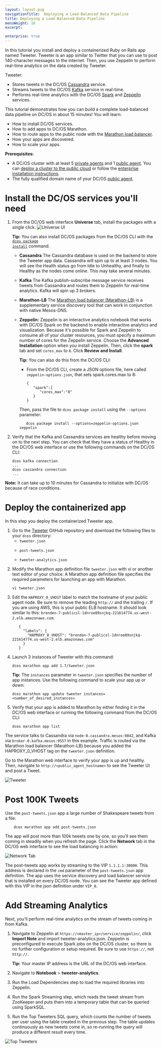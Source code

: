 ```yaml
---
layout: layout.pug
navigationTitle:  Deploying a Load-Balanced Data Pipeline
title: Deploying a Load-Balanced Data Pipeline
menuWeight: 16
excerpt:

enterprise: true
---
```



In this tutorial you install and deploy a containerized Ruby on Rails app named Tweeter. Tweeter is an app similar to Twitter that you can use to post 140-character messages to the internet. Then, you use Zeppelin to perform real-time analytics on the data created by Tweeter.

Tweeter:

<ul>
<li>Stores tweets in the DC/OS <a href="/services/cassandra/">Cassandra</a> service.</li>
<li>Streams tweets to the DC/OS <a href="/services/kafka/">Kafka</a> service in real-time.</li>
<li>Performs real-time analytics with the DC/OS <a href="/services/spark/">Spark</a> and <a href="http://zeppelin.apache.org/">Zeppelin</a> services.</li>
</ul>

This tutorial demonstrates how you can build a complete load-balanced data pipeline on DC/OS in about 15 minutes! You will learn:

<ul>
<li>How to install DC/OS services.</li>
<li>How to add apps to DC/OS Marathon.</li>
<li>How to route apps to the public node with the <a href="https://github.com/mesosphere/marathon-lb">Marathon load balancer</a>.</li>
<li>How your apps are discovered.</li>
<li>How to scale your apps.</li>
</ul>

<strong>Prerequisites:</strong>

<ul>
<li>A DC/OS cluster with at least 5 <a href="/1.7/overview/concepts/">private agents</a> and 1 <a href="/1.7/overview/concepts/">public agent</a>. You can <a href="/1.7/administration/installing/ent/cloud/">deploy a cluster to the public cloud</a> or follow the <a href="/1.7/administration/installing/ent/custom/">enterprise installation instructions</a>.</li>
<li>The fully qualified domain name of your DC/OS <a href="/1.7/overview/concepts/#public">public agent</a>.</li>
</ul>

<h1>Install the DC/OS services you'll need</h1>

<ol>
<li>From the DC/OS web interface <strong>Universe</strong> tab, install the packages with a single click.

<img src="/assets/images/webui-universe-install.png" alt="Universe UI" />

<strong>Tip:</strong> You can also install DC/OS packages from the DC/OS CLI with the <a href="/1.7/usage/cli/command-reference/"><code>dcos package install</code></a> command.

<ul>
<li><strong>Cassandra</strong> The Cassandra database is used on the backend to store the Tweeter app data. Cassandra will spin up to at least 3 nodes. You will see the Health status go from Idle to Unhealthy, and finally to Healthy as the nodes come online. This may take several minutes.</p></li>
<li><strong>Kafka</strong> The Kafka publish-subscribe message service receives tweets from Cassandra and routes them to Zeppelin for real-time analytics. Kafka will spin up 3 brokers.</p></li>
<li><p><strong>Marathon-LB</strong> The <a href="/1.7/usage/service-discovery/marathon-lb/">Marathon load balancer (Marathon-LB)</a> is a supplementary service discovery tool that can work in conjunction with native Mesos-DNS.</p></li>
<li><p><strong>Zeppelin:</strong> Zeppelin is an interactive analytics notebook that works with DC/OS Spark on the backend to enable interactive analytics and visualization. Because it's possible for Spark and Zeppelin to consume all of your cluster resources, you must specify a maximum number of cores for the Zeppelin service. Choose the <strong>Advanced Installation</strong> option when you install Zeppelin. Then, click the <strong>spark</strong> tab and set <code>cores_max</code> to <code>8</code>. Click <strong>Review and Install</strong>.

<strong>Tip:</strong> You can also do this from the DC/OS CLI:

<ul>
<li>From the DC/OS CLI, create a JSON options file, here called <code>zeppelin-options.json</code>, that sets spark.cores.max to 8:

<pre><code>{  
   "spark":{  
      "cores_max":"8"
   }
}
</code></pre></li>
</ul>

Then, pass the file to <code>dcos package install</code> using the <code>--options</code> parameter:

<pre><code>   dcos package install --options=zeppelin-options.json zeppelin
</code></pre></li>
</ul></li>
<li>Verify that the Kafka and Cassandra services are healthy before moving on to the next step. You can check that they have a status of Healthy in the DC/OS web interface or use the following commands on the DC/OS CLI:

<pre><code>dcos kafka connection
...
dcos cassandra connection
...
</code></pre></li>
</ol>

<p><strong>Note:</strong> It can take up to 10 minutes for Cassandra to initialize with DC/OS because of race conditions.

<h1>Deploy the containerized app</h1>

In this step you deploy the containerized Tweeter app.

<ol>
<li>Go to the <a href="https://github.com/mesosphere/tweeter">Tweeter</a> GitHub repository and download the following files to your <code>dcos</code> directory:

<ul>
<li><code>tweeter.json</code></p></li>
<li><code>post-tweets.json</code></p></li>
<li><p><code>tweeter-analytics.json</code></p></li>
</ul></li>
<li><p>Modify the Marathon app definition file <code>tweeter.json</code> with vi or another text editor of your choice. A Marathon app definition file specifies the required parameters for launching an app with Marathon.

<pre><code>vi tweeter.json
</code></pre></li>
<li>Edit the <code>HAPROXY_0_VHOST</code> label to match the hostname of your public agent node. Be sure to remove the leading <code>http://</code> and the trailing <code>/</code>. If you are using AWS, this is your public ELB hostname. It should look similar to this: <code>brenden-7-publicsl-1dnroe89snjkq-221614774.us-west-2.elb.amazonaws.com</code>.

<pre><code>   {
     "labels": {
       "HAPROXY_0_VHOST": "brenden-7-publicsl-1dnroe89snjkq-221614774.us-west-2.elb.amazonaws.com"
     }
   }
</code></pre></li>
<li>Launch 3 instances of Tweeter with this command:

<pre><code>dcos marathon app add 1.7/tweeter.json
</code></pre>

<strong>Tip:</strong> The <code>instances</code> parameter in <code>tweeter.json</code> specifies the number of app instances. Use the following command to scale your app up or down:

<pre><code>dcos marathon app update tweeter instances=&lt;number_of_desired_instances&gt;
</code></pre></li>
<li>Verify that your app is added to Marathon by either finding it in the DC/OS web interface or running the following command from the DC/OS CLI:

<pre><code>dcos marathon app list
</code></pre></li>
</ol>

<p>The service talks to Cassandra via <code>node-0.cassandra.mesos:9042</code>, and Kafka via <code>broker-0.kafka.mesos:9557</code> in this example. Traffic is routed via the Marathon load balancer (Marathon-LB) because you added the HAPROXY_0_VHOST tag on the <code>tweeter.json</code> definition.

Go to the Marathon web interface to verify your app is up and healthy. Then, navigate to <code>http://&lt;public_agent_hostname&gt;</code> to see the Tweeter UI and post a Tweet.

<img src="/assets/images/tweeter.png" alt="Tweeter" />

<h1>Post 100K Tweets</h1>

Use the <code>post-tweets.json</code> app a large number of Shakespeare tweets from a file:

<pre><code>    dcos marathon app add post-tweets.json
</code></pre>

The app will post more than 100k tweets one by one, so you'll see them coming in steadily when you refresh the page. Click the <strong>Network</strong> tab in the DC/OS web interface to see the load balancing in action:

<img src="/assets/images/network-tab.png" alt="Network Tab" />

The post-tweets app works by streaming to the VIP <code>1.1.1.1:30000</code>. This address is declared in the <code>cmd</code> parameter of the <code>post-tweets.json</code> app definition. The app uses the service discovery and load balancer service that is installed on every DC/OS node. You can see the Tweeter app defined with this VIP in the json definition under <code>VIP_0</code>.

<h1>Add Streaming Analytics</h1>

Next, you'll perform real-time analytics on the stream of tweets coming in from Kafka.

<ol>
<li>Navigate to Zeppelin at <code>https://&lt;master_ip&gt;/service/zeppelin/</code>, click <strong>Import Note</strong> and import tweeter-analytics.json. Zeppelin is preconfigured to execute Spark jobs on the DC/OS cluster, so there is no further configuration or setup required. Be sure to use <code>https://</code>, not <code>http://</code>.

<strong>Tip:</strong> Your master IP address is the URL of the DC/OS web interface.</p></li>
<li>Navigate to <strong>Notebook</strong> > <strong>tweeter-analytics</strong>.</p></li>
<li><p>Run the Load Dependencies step to load the required libraries into Zeppelin.</p></li>
<li><p>Run the Spark Streaming step, which reads the tweet stream from ZooKeeper and puts them into a temporary table that can be queried using SparkSQL.</p></li>
<li><p>Run the Top Tweeters SQL query, which counts the number of tweets per user using the table created in the previous step. The table updates continuously as new tweets come in, so re-running the query will produce a different result every time.</p></li>
</ol>

<p><img src="/assets/images/top-tweeters.png" alt="Top Tweeters" />

